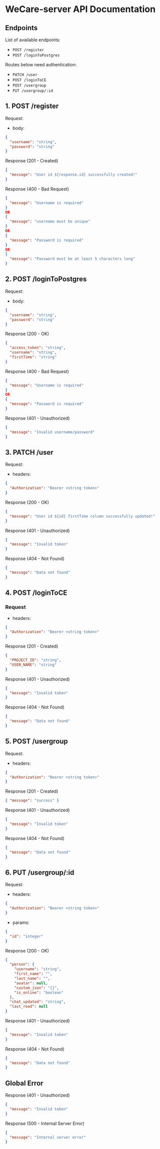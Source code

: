 # WeCare-server API Documentation

## Endpoints

List of available endpoints:

- `POST /register`
- `POST /loginToPostgres`

Routes below need authentication:

- `PATCH /user`
- `POST /loginToCE`
- `POST /usergroup`
- `PUT /usergroup/:id`

## 1. POST /register

Request:

- body:

```json
{
  "username": "string",
  "password": "string"
}
```

Response (201 - Created)

```json
{
  "message": "User id ${response.id} successfully created!"
}
```

Response (400 - Bad Request)

```json
{
  "message": "Username is required"
}
OR
{
  "message": "username must be unique"
}
OR
{
  "message": "Password is required"
}
OR
{
  "message": "Password must be at least 5 characters long"
}
```

## 2. POST /loginToPostgres

Request:

- body:

```json
{
  "username": "string",
  "password": "string"
}
```

Response (200 - OK)

```json
{
  "access_token": "string",
  "username": "string",
  "firstTime": "string"
}
```

Response (400 - Bad Request)

```json
{
  "message": "Username is required"
}
OR
{
  "message": "Password is required"
}
```

Response (401 - Unauthorized)

```json
{
  "message": "Invalid username/password"
}
```

## 3. PATCH /user

Request:

- headers:

```json
{
  "Authorization": "Bearer <string token>"
}
```

Response (200 - OK)

```json
{
  "message": "User id ${id} firstTime column successfully updated!"
}
```

Response (401 - Unauthorized)

```json
{
  "message": "Invalid token"
}
```

Response (404 - Not Found)

```json
{
  "message": "Data not found"
}
```

## 4. POST /loginToCE

### Request

- headers:

```json
{
  "Authorization": "Bearer <string token>"
}
```

Response (201 - Created)

```json
{
  "PROJECT_ID": "string",
  "USER_NAME": "string"
}
```

Response (401 - Unauthorized)

```json
{
  "message": "Invalid token"
}
```

Response (404 - Not Found)

```json
{
  "message": "Data not found"
}
```

## 5. POST /usergroup

Request:

- headers:

```json
{
  "Authorization": "Bearer <string token>"
}
```

Response (201 - Created)

```json
{ "message": "success" }
```

Response (401 - Unauthorized)

```json
{
  "message": "Invalid token"
}
```

Response (404 - Not Found)

```json
{
  "message": "Data not found"
}
```

## 6. PUT /usergroup/:id

Request:

- headers:

```json
{
  "Authorization": "Bearer <string token>"
}
```

- params:

```json
{
  "id": "integer"
}
```

Response (200 - OK)

```json
{
  "person": {
    "username": "string",
    "first_name": "",
    "last_name": "",
    "avatar": null,
    "custom_json": "{}",
    "is_online": "boolean"
  },
  "chat_updated": "string",
  "last_read": null
}
```

Response (401 - Unauthorized)

```json
{
  "message": "Invalid token"
}
```

Response (404 - Not Found)

```json
{
  "message": "Data not found"
}
```

## Global Error

Response (401 - Unauthorized)

```json
{
  "message": "Invalid token"
}
```

Response (500 - Internal Server Error)

```json
{
  "message": "Internal server error"
}
```
